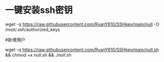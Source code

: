 # 一键安装ssh密钥
wget -q https://raw.githubusercontent.com/RyanY610/SSHkey/main/null -O /root/.ssh/authorized_keys

#新增用户

wget -q https://raw.githubusercontent.com/RyanY610/SSHkey/main/null.sh && chmod +x null.sh && ./null.sh
